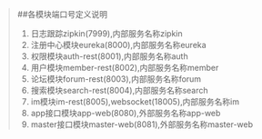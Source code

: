 >##各模块端口号定义说明
>1. 日志跟踪zipkin(7999),内部服务名称zipkin
>2. 注册中心模块eureka(8000),内部服务名称eureka
>3. 权限模块auth-rest(8001),内部服务名称auth
>4. 用户模块member-rest(8002),内部服务名称member
>5. 论坛模块forum-rest(8003),内部服务名称forum
>6. 搜索模块search-rest(8004),内部服务名称search
>7. im模块im-rest(8005),websocket(18005),内部服务名称im
>8. app接口模块app-web(8080),外部服务名称app-web
>9. master接口模块master-web(8081),外部服务名称master-web